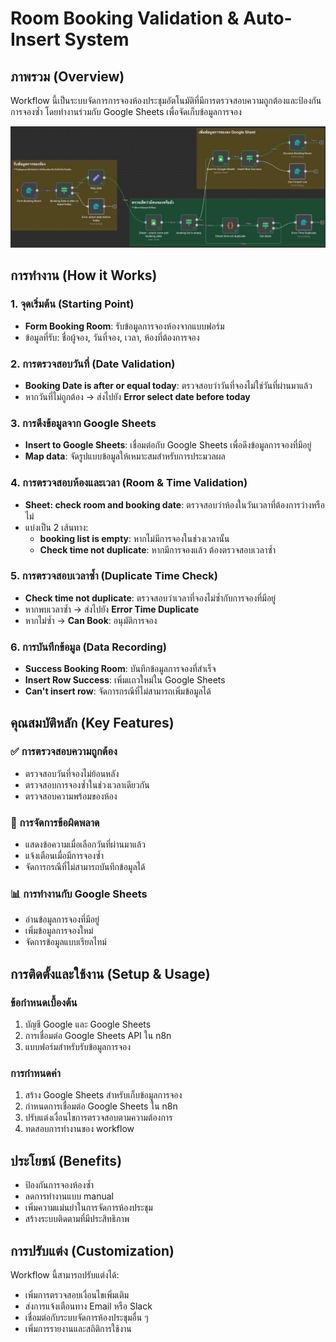# Room Booking Validation & Auto-Insert System

## ภาพรวม (Overview)
Workflow นี้เป็นระบบจัดการการจองห้องประชุมอัตโนมัติที่มีการตรวจสอบความถูกต้องและป้องกันการจองซ้ำ โดยทำงานร่วมกับ Google Sheets เพื่อจัดเก็บข้อมูลการจอง

![Room Booking Workflow](flow.jpg)

## การทำงาน (How it Works)

### 1. จุดเริ่มต้น (Starting Point)
- **Form Booking Room**: รับข้อมูลการจองห้องจากแบบฟอร์ม
- ข้อมูลที่รับ: ชื่อผู้จอง, วันที่จอง, เวลา, ห้องที่ต้องการจอง

### 2. การตรวจสอบวันที่ (Date Validation)
- **Booking Date is after or equal today**: ตรวจสอบว่าวันที่จองไม่ใช่วันที่ผ่านมาแล้ว
- หากวันที่ไม่ถูกต้อง → ส่งไปยัง **Error select date before today**

### 3. การดึงข้อมูลจาก Google Sheets
- **Insert to Google Sheets**: เชื่อมต่อกับ Google Sheets เพื่อดึงข้อมูลการจองที่มีอยู่
- **Map data**: จัดรูปแบบข้อมูลให้เหมาะสมสำหรับการประมวลผล

### 4. การตรวจสอบห้องและเวลา (Room & Time Validation)
- **Sheet: check room and booking date**: ตรวจสอบว่าห้องในวันเวลาที่ต้องการว่างหรือไม่
- แบ่งเป็น 2 เส้นทาง:
  - **booking list is empty**: หากไม่มีการจองในช่วงเวลานั้น
  - **Check time not duplicate**: หากมีการจองแล้ว ต้องตรวจสอบเวลาซ้ำ

### 5. การตรวจสอบเวลาซ้ำ (Duplicate Time Check)
- **Check time not duplicate**: ตรวจสอบว่าเวลาที่จองไม่ซ้ำกับการจองที่มีอยู่
- หากพบเวลาซ้ำ → ส่งไปยัง **Error Time Duplicate**
- หากไม่ซ้ำ → **Can Book**: อนุมัติการจอง

### 6. การบันทึกข้อมูล (Data Recording)
- **Success Booking Room**: บันทึกข้อมูลการจองที่สำเร็จ
- **Insert Row Success**: เพิ่มแถวใหม่ใน Google Sheets
- **Can't insert row**: จัดการกรณีที่ไม่สามารถเพิ่มข้อมูลได้

## คุณสมบัติหลัก (Key Features)

### ✅ การตรวจสอบความถูกต้อง
- ตรวจสอบวันที่จองไม่ย้อนหลัง
- ตรวจสอบการจองซ้ำในช่วงเวลาเดียวกัน
- ตรวจสอบความพร้อมของห้อง

### 🔄 การจัดการข้อผิดพลาด
- แสดงข้อความเมื่อเลือกวันที่ผ่านมาแล้ว
- แจ้งเตือนเมื่อมีการจองซ้ำ
- จัดการกรณีที่ไม่สามารถบันทึกข้อมูลได้

### 📊 การทำงานกับ Google Sheets
- อ่านข้อมูลการจองที่มีอยู่
- เพิ่มข้อมูลการจองใหม่
- จัดการข้อมูลแบบเรียลไทม์

## การติดตั้งและใช้งาน (Setup & Usage)

### ข้อกำหนดเบื้องต้น
1. บัญชี Google และ Google Sheets
2. การเชื่อมต่อ Google Sheets API ใน n8n
3. แบบฟอร์มสำหรับรับข้อมูลการจอง

### การกำหนดค่า
1. สร้าง Google Sheets สำหรับเก็บข้อมูลการจอง
2. กำหนดการเชื่อมต่อ Google Sheets ใน n8n
3. ปรับแต่งเงื่อนไขการตรวจสอบตามความต้องการ
4. ทดสอบการทำงานของ workflow

## ประโยชน์ (Benefits)
- ป้องกันการจองห้องซ้ำ
- ลดการทำงานแบบ manual
- เพิ่มความแม่นยำในการจัดการห้องประชุม
- สร้างระบบติดตามที่มีประสิทธิภาพ

## การปรับแต่ง (Customization)
Workflow นี้สามารถปรับแต่งได้:
- เพิ่มการตรวจสอบเงื่อนไขเพิ่มเติม
- ส่งการแจ้งเตือนทาง Email หรือ Slack
- เชื่อมต่อกับระบบจัดการห้องประชุมอื่น ๆ
- เพิ่มการรายงานและสถิติการใช้งาน